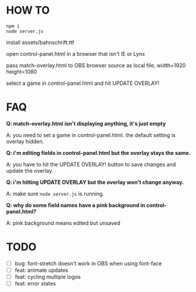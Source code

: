 # HOW TO

```
npm i
node server.js
```

install assets/bahnschrift.ttf

open control-panel.html in a browser that isn't IE or Lynx

pass match-overlay.html to OBS browser source as local file, width=1920 height=1080

select a game in control-panel.html and hit UPDATE OVERLAY!

# FAQ

**Q: match-overlay.html isn't displaying anything, it's just empty**

A: you need to set a game in control-panel.html. the default setting is overlay hidden.

**Q: i'm editing fields in control-panel.html but the overlay stays the same.**

A: you have to hit the UPDATE OVERLAY! button to save changes and update the overlay.

**Q: i'm hitting UPDATE OVERLAY but the overlay won't change anyway.**

A: make sure `node server.js` is running. 

**Q: why do some field names have a pink background in control-panel.html?**

A: pink background means edited but unsaved

# TODO

- [ ] bug: font-stretch doesn't work in OBS when using font-face
- [ ] feat: animate updates
- [ ] feat: cycling multiple logos
- [ ] feat: error states
